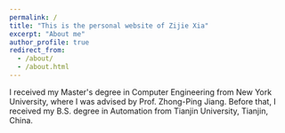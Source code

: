 ```yaml
---
permalink: /
title: "This is the personal website of Zijie Xia"
excerpt: "About me"
author_profile: true
redirect_from: 
  - /about/
  - /about.html
---
```

I received my Master's degree in Computer Engineering from New York University, where I was advised by Prof. Zhong-Ping Jiang. Before that, I received my B.S. degree in Automation from Tianjin University, Tianjin, China.



